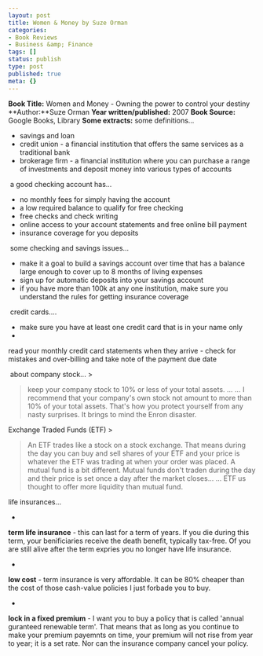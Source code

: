 ```yaml
---
layout: post
title: Women & Money by Suze Orman
categories:
- Book Reviews
- Business &amp; Finance
tags: []
status: publish
type: post
published: true
meta: {}
---
```

**Book Title:** Women and Money - Owning the power to control your destiny **Author:**Suze Orman **Year written/published:** 2007 **Book Source:** Google Books, Library **Some extracts:** some definitions...
- savings and loan
- credit union - a financial institution that offers the same services as a traditional bank
- brokerage firm - a financial institution where you can purchase a range of investments and deposit money into various types of accounts

 a good checking account has...
- no monthly fees for simply having the account
- a low required balance to qualify for free checking
- free checks and check writing
- online access to your account statements and free online bill payment
- insurance coverage for you deposits

 some checking and savings issues...
- make it a goal to build a savings account over time that has a balance large enough to cover up to 8 months of living expenses
- sign up for automatic deposits into your savings account
- if you have more than 100k at any one institution, make sure you understand the rules for getting insurance coverage

 credit cards....
- make sure you have at least one credit card that is in your name only
-  

read your monthly credit card statements when they arrive - check for mistakes and over-billing and take note of the payment due date

 about company stock... >  

> keep your company stock to 10% or less of your total assets. ... ... I recommend that your company's own stock not amount to more than 10% of your total assets. That's how you protect yourself from any nasty surprises. It brings to mind the Enron disaster.

Exchange Traded Funds (ETF) >  

> An ETF trades like a stock on a stock exchange. That means during the day you can buy and sell shares of your ETF and your price is whatever the ETF was trading at when your order was placed. A mutual fund is a bit different. Mutual funds don't traden during the day and their price is set once a day after the market closes... ... ETF us thought to offer more liquidity than mutual fund.

life insurances...

-  

**term life insurance** - this can last for a term of years. If you die during this term, your benificiaries receive the death benefit, typically tax-free. Of you are still alive after the term expries you no longer have life insurance.

-  

**low cost** - term insurance is very affordable. It can be 80% cheaper than the cost of those cash-value policies I just forbade you to buy.

-  

**lock in a fixed premium** - I want you to buy a policy that is called 'annual guranteed renewable term'. That means that as long as you continue to make your premium payemnts on time, your premium will not rise from year to year; it is a set rate. Nor can the insurance company cancel your policy.

